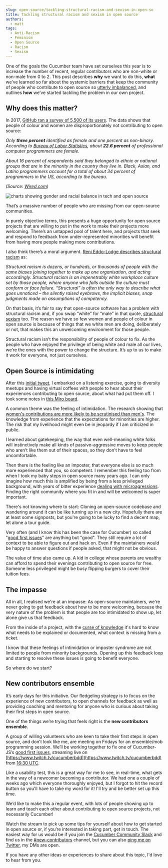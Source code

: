 ```yaml
---
slug: open-source/tackling-structural-racism-and-sexism-in-open-so
title: Tackling structural racism and sexism in open source
authors:
  - matt
tags:
  - Anti-Racism
  - Feminism
  - Open Source
  - Racism
  - Sexism
---
```


One of the goals the Cucumber team have set ourselves this year is to increase the number of recent, regular contributors who are non-white or non-male from 0 to 2. This post describes **why** we want to do this, **what** we’ve learned so far about the systemic barriers that keep the community of people who contribute to open source so [utterly imbalanced](https://www.wired.com/2017/06/diversity-open-source-even-worse-tech-overall/), and outlines **how** we’ve started tackling the problem in our own project.

<!-- truncate -->

## Why does this matter?

In 2017, [GitHub ran a survey of 5,500 of its users](https://opensourcesurvey.org/2017/#insights). The data shows that people of colour and women are disproportionately not contributing to open source:

_Only **three percent** identified as female and one percent as non-binary. According to [Bureau of Labor Statistics](https://www.bls.gov/cps/cpsaat11.htm), about **22.6 percent** of professional computer programmers are female._

_About 16 percent of respondents said they belonged to ethnic or national groups that are in the minority in the country they live in. Black, Asian, and Latino programmers account for a total of about 34 percent of programmers in the US, according to the bureau._

_(Source: [Wired.com](https://www.wired.com/2017/06/diversity-open-source-even-worse-tech-overall/))_

![charts showing gender and racial balance in tech and open source](/img/blog/8a3972687dc096f53626f6293f64a7480b6b6751dab00d0911bd7c9b76159be5.png)

That’s a massive number of people who are missing from our open-source communities.

In purely objective terms, this presents a huge opportunity for open source projects that are willing to put in the work to make their projects more welcoming. There’s an untapped pool of talent here, and projects that seek and respond to feedback from under-represented minorities will benefit from having more people making more contributions.

I also think there’s a moral argument. [Reni Eddo-Lodge describes structural racism](https://www.theguardian.com/world/2017/may/30/why-im-no-longer-talking-to-white-people-about-race) as:

_Structural racism is dozens, or hundreds, or thousands of people with the same biases joining together to make up one organisation, and acting accordingly. Structural racism is an impenetrably white workplace culture set by those people, where anyone who falls outside the culture must conform or face failure. “Structural” is often the only way to describe what goes unnoticed – the silently raised eyebrows, the implicit biases, snap judgments made on assumptions of competency._

On that basis, it’s fair to say that open-source software has a problem with structural racism and, if you swap “white” for “male” in that quote, [structural sexism](https://peerj.com/preprints/1733/?td=sd) too. The reason we have so few women and people of colour in open source is because of things that we white men are doing, deliberately or not, that makes this an unwelcoming environment for those people.

Structural racism isn’t the responsibility of people of colour to fix. As the people who have enjoyed the privilege of being white and male all our lives, we’re the ones with the power to change the structure. It’s up to us to make it work for everyone, not just ourselves.

## Open Source is intimidating

After this [initial tweet](https://twitter.com/mattwynne/status/1401937810420953090), I embarked on a listening exercise, going to diversity meetups and having virtual coffees with people to hear about their experiences contributing to open source, about what had put them off. I took some notes in [this Miro board](https://t.co/WODCeiVhPO?amp=1).

A common theme was the feeling of intimidation. The research showing that [women's contributions are more likely to be scrutinised than men's](https://peerj.com/articles/cs-111/). The knowledge from experience that the expectations for minorities are higher. The risk that my livelihood might even be in jeopardy if I am criticized in public.

I learned about gatekeeping, the way that even well-meaning white folks will instinctively make all kinds of passive-aggressive moves to keep people who aren't like them out of their spaces, so they don't have to feel uncomfortable.

Then there is the feeling like an imposter, that everyone else is so much more experienced that you, so competent. I remember this feeling too from when I took my baby steps in open source many years ago. I can only imagine how much this is amplified by being from a less privileged background, with years of bitter experience [dealing with microagressions](https://www.olopua.com/?q=content/racism). Finding the right community where you fit in and will be welcomed is super important.

There's not knowing where to start: Cloning an open-source codebase and wandering around it can be like turning up in a new city. Hopefully there are at least some signposts, but you're going to be lucky to find a decent map, let alone a tour guide.

Very often (and I know this has been the case for Cucumber) so called "[good first issues](https://kentcdodds.com/blog/first-timers-only)" are anything but "good". They still require a lot of context to be able to figure out and hack on. Even if the maintainers would be happy to answer questions if people asked, that might not be obvious.

The value of time also came up. A kid in college whose parents are wealthy can afford to spend their evenings contributing to open source for free. Someone less privileged might be busy flipping burgers to cover their tuition fees.

## The impasse

All in all, I realised we're at an impasse: As open-source maintainers, we're never going to get feedback about how to be more welcoming, because the very nature of the problem is that people are too intimidated to show up, let alone give us that feedback.

From the inside of a project, with the [curse of knowledge](https://hbr.org/2006/12/the-curse-of-knowledge) it's hard to know what needs to be explained or documented, what context is missing from a ticket.

I know that these feelings of intimidation or imposter syndrome are not limited to people from minority backgrounds. Opening up this feedback loop and starting to resolve these issues is going to benefit everyone.

So where do we start?

## New contributors ensemble

It’s early days for this initiative. Our fledgeling strategy is to focus on the experience of new contributors, to open channels for feedback as well as providing coaching and mentoring for anyone who is curious about taking their first steps in open source.

One of the things we’re trying that feels right is the **new contributors ensemble**.

A group of willing volunteers who are keen to take their first steps in open source, and don’t look like me, are meeting on Fridays for an ensemble/mob programming session. We’ll be working together to fix one of Cucumber-JS’s [good first issues](https://github.com/cucumber/cucumber-js/contribute), streaming live on [https://www.twitch.tv/cucumberbdd](https://www.twitch.tv/cucumberbdd) from [16:30 UTC](https://www.timeanddate.com/worldclock/fixedtime.html?msg=Cucumber+new+contributor+ensemble&iso=20210806T1630&p1=1440&ah=1&am=30).

Like a usability test, this is a great way for me to see, in real-time, what gets in the way of a newcomer becoming a contributor. We had one a couple of weeks ago which everyone thoroughly enjoyed, but I forgot to hit the record button so you'll have to take my word for it! I'll try and be better set up this time.

We’d like to make this a regular event, with lots of people showing up to learn and teach each other about contributing to open source projects, not necessarily Cucumber!

Watch the stream to pick up some tips for yourself about how to get started in open source or, if you’re interested in taking part, get in touch. The easiest way for us would be if you join the [Cucumber Community Slack](/community#slack) and find us in the [#new-contributors](https://cucumberbdd.slack.com/archives/C028E2TBDJQ) channel, but you can also [ping me on Twitter](https://twitter.com/mattwynne/), my DMs are open.

If you have any other ideas or experiences to share about this topic, I'd love to hear from you.